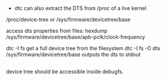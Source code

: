 #

* dtc can also extract the DTS from /proc of a live kernel

/proc/device-tree or /sys/firmware/devicetree/base


 access dts properties from files:
 hexdump /sys/firmware/devicetree/base/apb-pclk/clock-frequency


dtc -I fs
get a full device tree from the filesystem
dtc -I fs -O dts /sys/firmware/devicetree/base
outputs the dts to stdout

##
device tree should be accessible inside debugfs.

